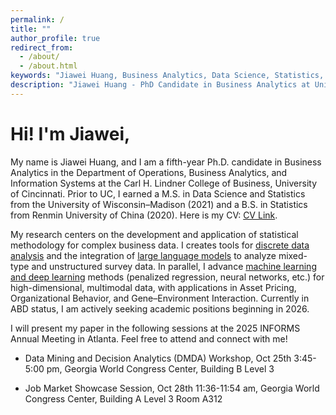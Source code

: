 ```yaml
---
permalink: /
title: ""
author_profile: true
redirect_from: 
  - /about/
  - /about.html
keywords: "Jiawei Huang, Business Analytics, Data Science, Statistics, Machine Learning, University of Cincinnati, PhD Candidate, Research, Publications, Statistical Methods, Academic Research, Carl H. Lindner College of Business, OBAIS Department, Department of Operations, Business Analytics, and Information Systems"
description: "Jiawei Huang - PhD Candidate in Business Analytics at University of Cincinnati. Researcher in statistical methods and machine learning on Business Applications."
---
```


# Hi! I'm Jiawei,

My name is Jiawei Huang, and I am a fifth-year Ph.D. candidate in Business Analytics in the Department of Operations, Business Analytics, and Information Systems at the Carl H. Lindner College of Business, University of Cincinnati. Prior to UC, I earned a M.S. in Data Science and Statistics from the University of Wisconsin–Madison (2021) and a B.S. in Statistics from Renmin University of China (2020). Here is my CV: [CV Link](/files/CV_Jiawei_Huang_UC.pdf).

My research centers on the development and application of statistical methodology for complex business data. I creates tools for <u>discrete data analysis</u> and the integration of <u>large language models</u> to analyze mixed-type and unstructured survey data. In parallel, I advance <u>machine learning and deep learning</u> methods (penalized regression, neural networks, etc.) for high-dimensional, multimodal data, with applications in Asset Pricing, Organizational Behavior, and Gene–Environment Interaction. Currently in ABD status, I am actively seeking academic positions beginning in 2026.

I will present my paper in the following sessions at the 2025 INFORMS Annual Meeting in Atlanta. Feel free to attend and connect with me!

- Data Mining and Decision Analytics (DMDA) Workshop, Oct 25th 3:45-5:00 pm, Georgia World Congress Center, Building B Level 3

- Job Market Showcase Session, Oct 28th 11:36-11:54 am, Georgia World Congress Center, Building A Level 3 Room A312


